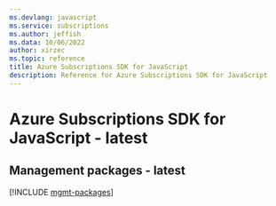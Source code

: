 ```yaml
---
ms.devlang: javascript
ms.service: subscriptions
ms.author: jeffish
ms.data: 10/06/2022
author: xirzec
ms.topic: reference
title: Azure Subscriptions SDK for JavaScript
description: Reference for Azure Subscriptions SDK for JavaScript
---
```

# Azure Subscriptions SDK for JavaScript - latest

## Management packages - latest
[!INCLUDE [mgmt-packages](subscriptions-mgmt-index.md)]